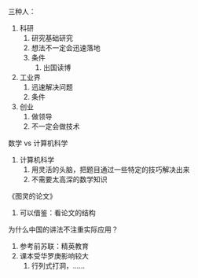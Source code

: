 <!-- ---
use_secret: 'ENCRYPTCONTENT_PASSWORD'
--- -->

三种人：
1. 科研
    1. 研究基础研究
    2. 想法不一定会迅速落地
    3. 条件
        1. 出国读博
2. 工业界
    1. 迅速解决问题
    2. 条件
3. 创业
    1. 做领导
    2. 不一定会做技术

数学 vs 计算机科学
1. 计算机科学
    1. 用灵活的头脑，把题目通过一些特定的技巧解决出来
    2. 不需要太高深的数学知识

《图灵的论文》
1. 可以借鉴：看论文的结构

为什么中国的讲法不注重实际应用？
1. 参考前苏联：精英教育
2. 课本受华罗庚影响较大
    1. 行列式打洞，……